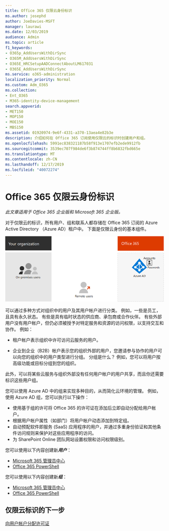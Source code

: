 ```yaml
---
title: Office 365 仅限云身份标识
ms.author: josephd
author: JoeDavies-MSFT
manager: laurawi
ms.date: 12/03/2019
audience: Admin
ms.topic: article
f1_keywords:
- O365p_AddUsersWithDirSync
- O365M_AddUsersWithDirSync
- O365E_HRCSetupAADConnectAboutLM617031
- O365E_AddUsersWithDirSync
ms.service: o365-administration
localization_priority: Normal
ms.custom: Adm_O365
ms.collection:
- Ent_O365
- M365-identity-device-management
search.appverid:
- MET150
- MOP150
- MOE150
- MBS150
ms.assetid: 01920974-9e6f-4331-a370-13aea4e82b3e
description: 介绍如何在 Office 365 订阅使用仅限云的标识时创建用户和组。
ms.openlocfilehash: 5991ec838321187b58f913e1707efb2ede9912fb
ms.sourcegitcommit: 3539ec707f984de6f3b874744ff8b6832fbd665e
ms.translationtype: MT
ms.contentlocale: zh-CN
ms.lasthandoff: 12/17/2019
ms.locfileid: "40072274"
---
```

# <a name="office-365-cloud-only-identities"></a>Office 365 仅限云身份标识

*此文章适用于 Office 365 企业版和 Microsoft 365 企业版。*

对于仅限云的标识，所有用户、组和联系人都存储在 Office 365 订阅的 Azure Active Directory （Azure AD）租户中。 下面是仅限云身份的基本组件。
 
![仅限云标识的基本组件](./media/about-office-365-identity/cloud-only-identity.png)

可以通过多种方式对组织中的用户及其用户帐户进行分类。 例如，一些是员工，且具有永久状态。 有些是具有临时状态的供应商、承包商或合作伙伴。 有些外部用户没有用户帐户，但仍必须被授予对特定服务和资源的访问权限，以支持交互和协作。 例如：

- 租户帐户表示组织中许可访问云服务的用户。

- 企业到企业（B2B）帐户表示您的组织外部的用户，您邀请参与协作的用户可以向您的组织中的用户类型进行分组。 分组是什么？ 例如，您可以将用户按高级功能或目标分组到您的组织。

此外，可以将某些云服务与组织外部没有任何用户帐户的用户共享，而且你还需要标识这些用户组。

您可以使用 Azure AD 中的组来实现多种目的，从而简化云环境的管理。 例如，使用 Azure AD 组，您可以执行以下操作：

- 使用基于组的许可将 Office 365 的许可证在添加后立即自动分配给用户帐户。
- 根据用户帐户属性（如部门）将用户帐户动态添加到特定组。
- 自动预配软件即服务 (SaaS) 应用程序的用户，并通过多重身份验证和其他条件访问规则来保护对这些应用程序的访问。
- 为 SharePoint Online 团队网站设置权限和访问权限级别。

您可以使用以下内容创建新***用户***：

- [Microsoft 365 管理员中心](https://docs.microsoft.com/office365/admin/add-users/add-users)
- [Office 365 PowerShell](https://docs.microsoft.com/office365/enterprise/powershell/create-user-accounts-with-office-365-powershell)

您可以使用以下内容创建新***组***：

- [Microsoft 365 管理员中心](https://docs.microsoft.com/office365/admin/create-groups/create-groups)
- [Office 365 PowerShell](https://docs.microsoft.com/office365/enterprise/powershell/manage-office-365-groups-with-powershell)


## <a name="next-step-for-cloud-only-identities"></a>仅限云标识的下一步

[向用户帐户分配许可证](assign-licenses-to-user-accounts.md)
